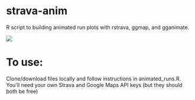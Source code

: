 # strava-anim
R script to building animated run plots with rstrava, ggmap, and gganimate.

![](allruns_anim3-optimized.gif)

# To use:
Clone/download files locally and follow instructions in animated_runs.R. You'll need your own Strava and Google Maps API keys (but they should both be free)
